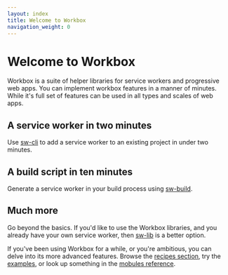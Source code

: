 ```yaml
---
layout: index
title: Welcome to Workbox
navigation_weight: 0
---
```


# Welcome to Workbox

Workbox is a suite of helper libraries for service workers and progressive web
apps. You can implement workbox features in a manner of minutes. While it's full
set of features can be used in all types and scales of web apps.

## A service worker in two minutes

Use [sw-cli](reference-docs/stable/latest/module-sw-cli.html#main)
to add a service worker to an existing project in under two minutes.

## A build script in ten minutes

Generate a service worker in your build process
using [sw-build](reference-docs/stable/latest/module-sw-build.html#main).

## Much more

Go beyond the basics. If you'd like to use the Workbox libraries, and you
already have your own service worker, then
[sw-lib](reference-docs/stable/latest/module-sw-lib.html#main) is a better option.

If you've been using Workbox for a while, or you're
ambitious, you can delve into its more advanced features. Browse the
[recipes section](recipes), try the [examples](examples), or look up
something in the [mobules reference](reference-docs/stable/latest/).
